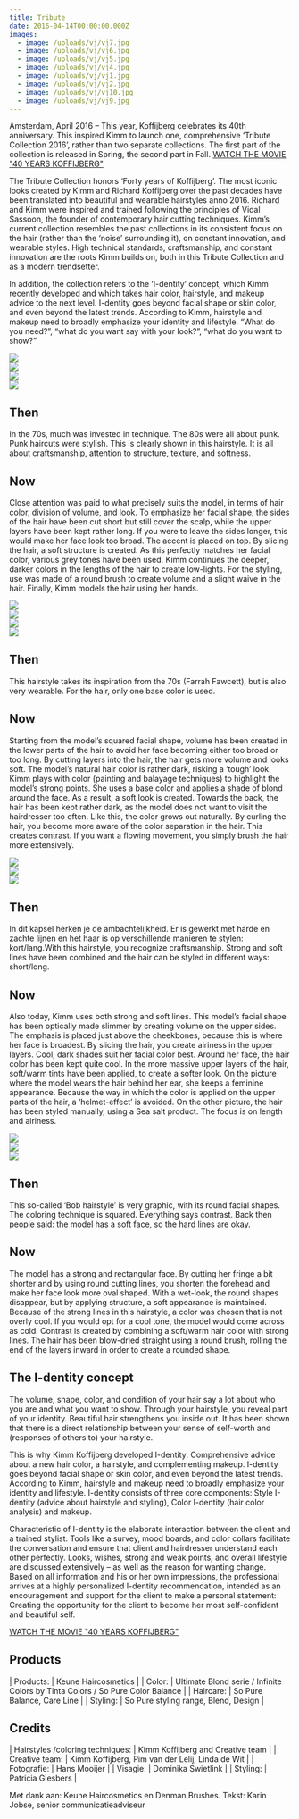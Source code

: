 ```yaml
---
title: Tribute
date: 2016-04-14T00:00:00.000Z
images:
  - image: /uploads/vj/vj7.jpg
  - image: /uploads/vj/vj6.jpg
  - image: /uploads/vj/vj5.jpg
  - image: /uploads/vj/vj4.jpg
  - image: /uploads/vj/vj1.jpg
  - image: /uploads/vj/vj2.jpg
  - image: /uploads/vj/vj10.jpg
  - image: /uploads/vj/vj9.jpg
---
```



Amsterdam, April 2016 – This year, Koffijberg celebrates its 40th anniversary. This inspired Kimm to launch one, comprehensive ‘Tribute Collection 2016’, rather than two separate collections. The first part of the collection is released in Spring, the second part in Fall. [WATCH THE MOVIE "40 YEARS KOFFIJBERG"](https://www.youtube.com/watch?v=oRKbYh74pRY)

The Tribute Collection honors ‘Forty years of Koffijberg’. The most iconic looks created by Kimm and Richard Koffijberg over the past decades have been translated into beautiful and wearable hairstyles anno 2016. Richard and Kimm were inspired and trained following the principles of Vidal Sassoon, the founder of contemporary hair cutting techniques. Kimm’s current collection resembles the past collections in its consistent focus on the hair (rather than the ‘noise’ surrounding it), on constant innovation, and wearable styles. High technical standards, craftsmanship, and constant innovation are the roots Kimm builds on, both in this Tribute Collection and as a modern trendsetter. 

In addition, the collection refers to the ‘I-dentity’ concept, which Kimm recently developed and which takes hair color, hairstyle, and makeup advice to the next level. I-dentity goes beyond facial shape or skin color, and even beyond the latest trends. According to Kimm, hairstyle and makeup need to broadly emphasize your identity and lifestyle. “What do you need?”, “what do you want say with your look?”, “what do you want to show?” 

<div class="row" id="gallery"><div class="col-xs-3"><img src="//images.weserv.nl/?url=www.koffijberg.nl/uploads/lianne.jpg&amp;w=200&amp;h=200&amp;t=square" /></div><div class="col-xs-3"><a class="img" href="/collecties/tribute/?url=/uploads/vj/vj7.jpg"><img src="//images.weserv.nl/?url=www.koffijberg.nl/uploads/vj/vj7.jpg&amp;w=200&amp;h=200&amp;t=square&amp;a=top" /></a></div><div class="col-xs-3"><a class="img" href="/collecties/tribute/?url=/uploads/vj/vj6.jpg"><img src="//images.weserv.nl/?url=www.koffijberg.nl/uploads/vj/vj6.jpg&amp;w=200&amp;h=200&amp;t=square&amp;a=top" /></a></div><div class="col-xs-3"><a class="img" href="/collecties/tribute/?url=/uploads/vj/vj8.jpg"><img src="//images.weserv.nl/?url=www.koffijberg.nl/uploads/vj/vj8.jpg&amp;w=200&amp;h=200&amp;t=square&amp;a=top" /></a></div></div>

## Then

In the 70s, much was invested in technique. The 80s were all about punk. Punk haircuts were stylish. This is clearly shown in this hairstyle. It is all about craftsmanship, attention to structure, texture, and softness. 

## Now

Close attention was paid to what precisely suits the model, in terms of hair color, division of volume, and look. To emphasize her facial shape, the sides of the hair have been cut short but still cover the scalp, while the upper layers have been kept rather long. If you were to leave the sides longer, this would make her face look too broad. The accent is placed on top. By slicing the hair, a soft structure is created. As this perfectly matches her facial color, various grey tones have been used. Kimm continues the deeper, darker colors in the lengths of the hair to create low-lights. For the styling, use was made of a round brush to create volume and a slight waive in the hair. Finally, Kimm models the hair using her hands.  

<div class="row" id="gallery"><div class="col-xs-3"><img src="//images.weserv.nl/?url=www.koffijberg.nl/uploads/emma.jpg&amp;w=200&amp;h=200&amp;t=square" /></div><div class="col-xs-3"><a class="img" href="/collecties/tribute/?url=/uploads/vj/vj5.jpg"><img src="//images.weserv.nl/?url=www.koffijberg.nl/uploads/vj/vj5.jpg&amp;w=200&amp;h=200&amp;t=square&amp;a=top" /></a></div><div class="col-xs-3"><a class="img" href="/collecties/tribute/?url=/uploads/vj/vj4.jpg"><img src="//images.weserv.nl/?url=www.koffijberg.nl/uploads/vj/vj4.jpg&amp;w=200&amp;h=200&amp;t=square&amp;a=top" /></a></div><div class="col-xs-3"><a class="img" href="/collecties/tribute/?url=/uploads/vj/vj3.jpg"><img src="//images.weserv.nl/?url=www.koffijberg.nl/uploads/vj/vj3.jpg&amp;w=200&amp;h=200&amp;t=square&amp;a=top" /></a></div></div>

## Then

This hairstyle takes its inspiration from the 70s (Farrah Fawcett), but is also very wearable. For the hair, only one base color is used.

## Now

Starting from the model’s squared facial shape, volume has been created in the lower parts of the hair to avoid her face becoming either too broad or too long. By cutting layers into the hair, the hair gets more volume and looks soft. The model’s natural hair color is rather dark, risking a ‘tough’ look. Kimm plays with color (painting and balayage techniques) to highlight the model’s strong points. She uses a base color and applies a shade of blond around the face. As a result, a soft look is created. Towards the back, the hair has been kept rather dark, as the model does not want to visit the hairdresser too often. Like this, the color grows out naturally. By curling the hair, you become more aware of the color separation in the hair. This creates contrast. If you want a flowing movement, you simply brush the hair more extensively. 

<div class="row" id="gallery"><div class="col-xs-3"><img src="//images.weserv.nl/?url=www.koffijberg.nl/uploads/laurien.jpg&amp;w=200&amp;h=200&amp;t=square" /></div><div class="col-xs-3"><a class="img" href="/collecties/tribute/?url=/uploads/vj/vj2.jpg"><img src="//images.weserv.nl/?url=www.koffijberg.nl/uploads/vj/vj2.jpg&amp;w=200&amp;h=200&amp;t=square&amp;a=top" /></a></div><div class="col-xs-3"><a class="img" href="/collecties/tribute/?url=/uploads/vj/vj1.jpg"><img src="//images.weserv.nl/?url=www.koffijberg.nl/uploads/vj/vj1.jpg&amp;w=200&amp;h=200&amp;t=square&amp;a=top" /></a></div></div>

## Then

In dit kapsel herken je de ambachtelijkheid. Er is gewerkt met harde en zachte lijnen en het haar is op verschillende manieren te stylen: kort/lang.With this hairstyle, you recognize craftsmanship. Strong and soft lines have been combined and the hair can be styled in different ways: short/long. 

## Now

Also today, Kimm uses both strong and soft lines. This model’s facial shape has been optically made slimmer by creating volume on the upper sides. The emphasis is placed just above the cheekbones, because this is where her face is broadest. By slicing the hair, you create airiness in the upper layers. Cool, dark shades suit her facial color best. Around her face, the hair color has been kept quite cool. In the more massive upper layers of the hair, soft/warm tints have been applied, to create a softer look. On the picture where the model wears the hair behind her ear, she keeps a feminine appearance. Because the way in which the color is applied on the upper parts of the hair, a ‘helmet-effect’ is avoided. On the other picture, the hair has been styled manually, using a Sea salt product. The focus is on length and airiness. 

<div class="row" id="gallery"><div class="col-xs-3"><img src="//images.weserv.nl/?url=www.koffijberg.nl/uploads/lisa.jpg&amp;w=200&amp;h=200&amp;t=square" /></div><div class="col-xs-3"><a class="img" href="/collecties/tribute/?url=/uploads/vj/vj10.jpg"><img src="//images.weserv.nl/?url=www.koffijberg.nl/uploads/vj/vj10.jpg&amp;w=200&amp;h=200&amp;t=square&amp;a=top" /></a></div><div class="col-xs-3"><a class="img" href="/collecties/tribute/?url=/uploads/vj/vj9.jpg"><img src="//images.weserv.nl/?url=www.koffijberg.nl/uploads/vj/vj9.jpg&amp;w=200&amp;h=200&amp;t=square&amp;a=top" /></a></div></div>

## Then

This so-called ‘Bob hairstyle’ is very graphic, with its round facial shapes. The coloring technique is squared. Everything says contrast. Back then people said: the model has a soft face, so the hard lines are okay.

## Now

The model has a strong and rectangular face. By cutting her fringe a bit shorter and by using round cutting lines, you shorten the forehead and make her face look more oval shaped. With a wet-look, the round shapes disappear, but by applying structure, a soft appearance is maintained.
Because of the strong lines in this hairstyle, a color was chosen that is not overly cool. If you would opt for a cool tone, the model would come across as cold. Contrast is created by combining a soft/warm hair color with strong lines. The hair has been blow-dried straight using a round brush, rolling the end of the layers inward in order to create a rounded shape. 

## The I-dentity concept

The volume, shape, color, and condition of your hair say a lot about who you are and what you want to show. Through your hairstyle, you reveal part of your identity. Beautiful hair strengthens you inside out. It has been shown that there is a direct relationship between your sense of self-worth and (responses of others to) your hairstyle.

This is why Kimm Koffijberg developed I-dentity: Comprehensive advice about a new hair color, a hairstyle, and complementing makeup. I-dentity goes beyond facial shape or skin color, and even beyond the latest trends. According to Kimm, hairstyle and makeup need to broadly emphasize your identity and lifestyle. I-dentity consists of three core components: Style I-dentity (advice about hairstyle and styling), Color I-dentity (hair color analysis) and makeup.

Characteristic of I-dentity is the elaborate interaction between the client and a trained stylist. Tools like a survey, mood boards, and color collars facilitate the conversation and ensure that client and hairdresser understand each other perfectly. Looks, wishes, strong and weak points, and overall lifestyle are discussed extensively – as well as the reason for wanting change. Based on all information and his or her own impressions, the professional arrives at a highly personalized I-dentity recommendation, intended as an encouragement and support for the client to make a personal statement: Creating the opportunity for the client to become her most self-confident and beautiful self.

[WATCH THE MOVIE "40 YEARS KOFFIJBERG"](https://www.youtube.com/watch?v=oRKbYh74pRY)

## Products

| Products: | Keune Haircosmetics |
| Color: | Ultimate Blond serie / Infinite Colors by Tinta Colors / So Pure Color Balance |
| Haircare: | So Pure Balance, Care Line |
| Styling: | So Pure styling range, Blend, Design |

## Credits

| Hairstyles /coloring techniques: | Kimm Koffijberg and Creative team |
| Creative team: | Kimm Koffijberg, Pim van der Lelij, Linda de Wit |
| Fotografie: | Hans Mooijer |
| Visagie: | Dominika Swietlink |
| Styling: | Patricia Giesbers |

Met dank aan: Keune Haircosmetics en Denman Brushes. Tekst: Karin Jobse, senior communicatieadviseur